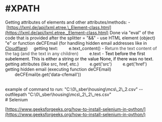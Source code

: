 # #XPATH

Getting attributes of elements and other attributes/methods: - [https://lxml.de/api/lxml.etree.\_Element-class.html](https://lxml.de/api/lxml.etree._Element-class.html)
Done via "eval" of the code that is provided after the splitter = "&&" - use HTML element (object) "e" or function deCFEmail (for handling hidden email addresses like in [Cloudflare](https://stackoverflow.com/questions/58103525/how-to-decode-email-xa0protected-while-web-scraping-using-python))
    getting text:
        e.text\_content() - <span class="colour" style="color:rgb(64, 64, 64)">Return the text content of the tag (and the text in any children)</span>
        e.text - <span class="colour" style="color:rgb(0, 0, 0)">Text before the first subelement. This is either a string or the value None, if there was no text.</span>
    getting attributes (like src, href, etc.)
        e.get('src')
        e.get('href')
    getting hidden email (executing function deCFEmail)
        deCFEmail(e.get('data-cfemail'))

<br>
example of command to run:
"C:\0\_sber\housing\mcs\_2\_2.csv" --outfilepath "C:\0\_sber\housing\mcs\_2\_2\_res.csv"

<br>
# Selenium

[https://www.geeksforgeeks.org/how-to-install-selenium-in-python/](https://www.geeksforgeeks.org/how-to-install-selenium-in-python/)